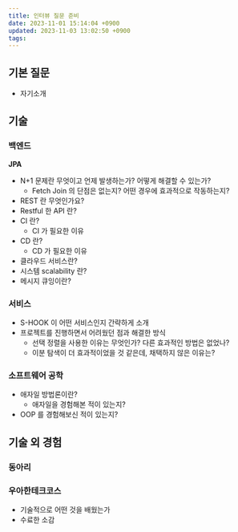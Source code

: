 ```yaml
---
title: 인터뷰 질문 준비
date: 2023-11-01 15:14:04 +0900
updated: 2023-11-03 13:02:50 +0900
tags: 
---
```


## 기본 질문

- 자기소개

## 기술

### 백엔드

**JPA**
- N+1 문제란 무엇이고 언제 발생하는가? 어떻게 해결할 수 있는가?
	- Fetch Join 의 단점은 없는지? 어떤 경우에 효과적으로 작동하는지?
- REST 란 무엇인가요?
- Restful 한 API 란?
- CI 란?
	- CI 가 필요한 이유
- CD 란?
	- CD 가 필요한 이유
- 클라우드 서비스란?
- 시스템 scalability 란?
- 메시지 큐잉이란?

### 서비스

- S-HOOK 이 어떤 서비스인지 간략하게 소개
- 프로젝트를 진행하면서 어려웠던 점과 해결한 방식
	- 선택 정렬을 사용한 이유는 무엇인가? 다른 효과적인 방법은 없었나?
	- 이분 탐색이 더 효과적이었을 것 같은데, 채택하지 않은 이유는?

### 소프트웨어 공학

- 애자일 방법론이란?
	- 애자일을 경험해본 적이 있는지?
- OOP 를 경험해보신 적이 있는지?

## 기술 외 경험

### 동아리

### 우아한테크코스

- 기술적으로 어떤 것을 배웠는가
- 수료한 소감